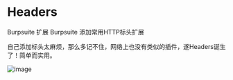 # Headers
Burpsuite 扩展
Burpsuite 添加常用HTTP标头扩展

自己添加标头太麻烦，那么多记不住，网络上也没有类似的插件，遂Headers诞生了！简单而实用。


![image](https://user-images.githubusercontent.com/30892536/162456312-0091fe35-5fca-46cb-95d1-1c9d3e82eec4.png)

